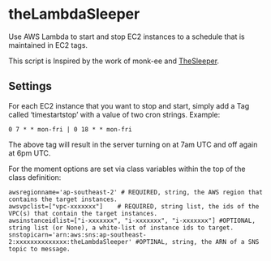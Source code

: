 # theLambdaSleeper

Use AWS Lambda to start and stop EC2 instances to a schedule that is maintained in EC2 tags.

This script is Inspired by the work of monk-ee and [TheSleeper](https://github.com/monk-ee/TheSleeper "TheSleeper").

## Settings

For each EC2 instance that you want to stop and start, simply add a Tag called ‘timestartstop’ with a value of two cron strings.  Example:

    0 7 * * mon-fri | 0 18 * * mon-fri

The above tag will result in the server turning on at 7am UTC and off again at 6pm UTC.

For the moment options are set via class variables within the top of the class definition:

    awsregionname='ap-southeast-2' # REQUIRED, string, the AWS region that contains the target instances. 
    awsvpclist=["vpc-xxxxxxx"]    # REQUIRED, string list, the ids of the VPC(s) that contain the target instances.
    awsinstanceidlist=["i-xxxxxxx", "i-xxxxxxx", "i-xxxxxxx"] #OPTIONAL, string list (or None), a white-list of instance ids to target.
    snstopicarn='arn:aws:sns:ap-southeast-2:xxxxxxxxxxxxxx:theLambdaSleeper' #OPTINAL, string, the ARN of a SNS topic to message.

